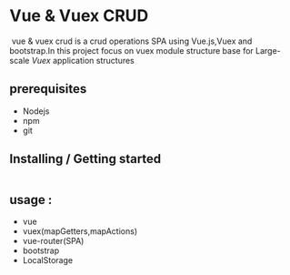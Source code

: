 # Vue &  Vuex CRUD

​     vue & vuex crud  is a crud operations SPA using Vue.js,Vuex and bootstrap.In this project focus on vuex module        structure base for Large-scale *Vuex* application structures

## prerequisites 

- Nodejs
- npm 
- git

## Installing / Getting started
```

```

## usage  :

- vue
- vuex(mapGetters,mapActions)
- vue-router(SPA)
- bootstrap
- LocalStorage 

